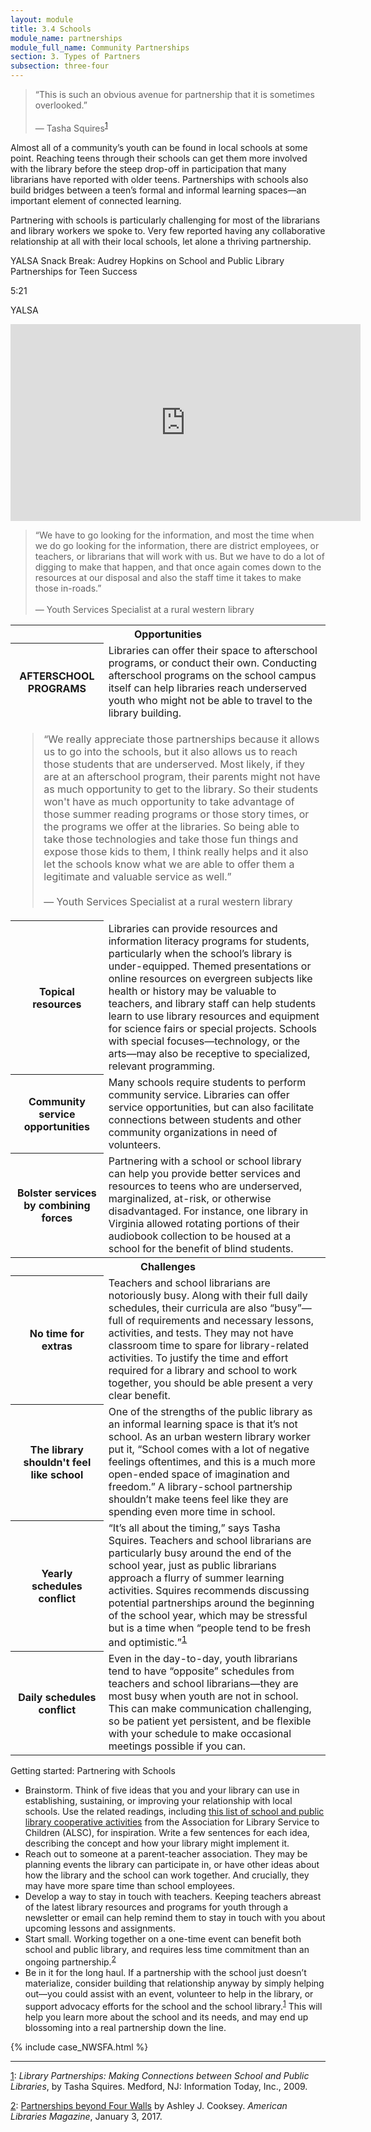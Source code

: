```yaml
---
layout: module
title: 3.4 Schools
module_name: partnerships
module_full_name: Community Partnerships
section: 3. Types of Partners
subsection: three-four
---
```


>“This is such an obvious avenue for partnership that it is sometimes overlooked.”<br/><br/>— Tasha Squires<sup><a href="#fn1" name="1">1</a></sup>

Almost all of a community’s youth can be found in local schools at some point. Reaching teens through their schools can get them more involved with the library before the steep drop-off in participation that many librarians have reported with older teens. Partnerships with schools also build bridges between a teen’s formal and informal learning spaces—an important element of connected learning.  

Partnering with schools is particularly challenging for most of the librarians and library workers we spoke to. Very few reported having any collaborative relationship at all with their local schools, let alone a thriving partnership. 

<div class="explanatory">
  <p>YALSA Snack Break: Audrey Hopkins on School and Public Library Partnerships for Teen Success</p>
  <p class="videotime">5:21</p><p class="source">YALSA</p>
<div class="video">
  <iframe width="560" height="315" src="https://www.youtube.com/embed/vJpQJKUoXio" frameborder="0" allow="autoplay; encrypted-media" allowfullscreen></iframe>
  </div>
</div>

<!-- INTK_001 -->
>“We have to go looking for the information, and most the time when we do go looking for the information, there are district employees, or teachers, or librarians that will work with us. But we have to do a lot of digging to make that happen, and that once again comes down to the resources at our disposal and also the staff time it takes to make those in-roads.”<br/><br/>— Youth Services Specialist at a rural western library

<table class="colorful-th"> 
<tr><th colspan="2" class="th-black">Opportunities</th></tr> 
<tr><th>AFTERSCHOOL PROGRAMS</th><td>Libraries can offer their space to afterschool programs, or conduct their own. Conducting afterschool programs on the school campus itself can help libraries reach underserved youth who might not be able to travel to the library building. </td></tr>

<tr><td colspan="2"><!-- INTK_001 -->
<blockquote>“We really appreciate those partnerships because it allows us to go into the schools, but it also allows us to reach those students that are underserved. Most likely, if they are at an afterschool program, their parents might not have as much opportunity to get to the library. So their students won't have as much opportunity to take advantage of those summer reading programs or those story times, or the programs we offer at the libraries. So being able to take those technologies and take those fun things and expose those kids to them, I think really helps and it also let the schools know what we are able to offer them a legitimate and valuable service as well.”<br/><br/>— Youth Services Specialist at a rural western library</blockquote></td></tr> 
<tr><th>Topical resources</th><td>Libraries can provide resources and information literacy programs for students, particularly when the school’s library is under-equipped. Themed presentations or online resources on evergreen subjects like health or history may be valuable to teachers, and library staff can help students learn to use library resources and equipment for science fairs or special projects. Schools with special focuses—technology, or the arts—may also be receptive to specialized, relevant programming.</td></tr>
<tr><th>Community service opportunities</th><td>Many schools require students to perform community service. Libraries can offer service opportunities, but can also facilitate connections between students and other community organizations in need of volunteers.</td></tr>
<tr><th>Bolster services by combining forces</th><td>Partnering with a school or school library can help you provide better services and resources to teens who are underserved, marginalized, at-risk, or otherwise disadvantaged. For instance, one library in Virginia allowed rotating portions of their audiobook collection to be housed at a school for the benefit of blind students.</td></tr>

<tr><th colspan="2"  class="th-black">Challenges</th></tr> 
<tr><th>No time for extras</th><td>Teachers and school librarians are notoriously busy. Along with their full daily schedules, their curricula are also “busy”—full of requirements and necessary lessons, activities, and tests. They may not have classroom time to spare for library-related activities. To justify the time and effort required for a library and school to work together, you should be able present a very clear benefit.</td></tr> 
<tr><th>The library shouldn't feel like school</th><td>One of the strengths of the public library as an informal learning space is that it’s not school. As an urban western library worker <!-- INTK_059 --> put it, “School comes with a lot of negative feelings oftentimes, and this is a much more open-ended space of imagination and freedom.” A library-school partnership shouldn’t make teens feel like they are spending even more time in school.</td></tr>
<tr><th>Yearly schedules conflict</th><td>“It’s all about the timing,” says Tasha Squires. Teachers and school librarians are particularly busy around the end of the school year, just as public librarians approach a flurry of summer learning activities. Squires recommends discussing potential partnerships around the beginning of the school year, which may be stressful but is a time when “people tend to be fresh and optimistic.”<sup><a href="#fn1" name="1">1</a></sup></td></tr>
 <tr><th>Daily schedules conflict</th><td>Even in the day-to-day, youth librarians tend to have “opposite” schedules from teachers and school librarians—they are most busy when youth are not in school. This can make communication challenging, so be patient yet persistent, and be flexible with your schedule to make occasional meetings possible if you can.</td></tr>
</table>

<div class="tips"> 
 <p class="box-title">Getting started: Partnering with Schools</p>
<ul>
 <li>Brainstorm. Think of five ideas that you and your library can use in establishing, sustaining, or improving your relationship with local schools. Use the related readings, including <a href="http://www.ala.org/alsc/schoolplcoop" target="_blank">this list of school and public library cooperative activities</a> from the Association for Library Service to Children (ALSC), for inspiration. Write a few sentences for each idea, describing the concept and how your library might implement it.</li>

<li>Reach out to someone at a parent-teacher association. They may be planning events the library can participate in, or have other ideas about how the library and the school can work together. And crucially, they may have more spare time than school employees.</li>

<li>Develop a way to stay in touch with teachers. Keeping teachers abreast of the latest library resources and programs for youth through a newsletter or email can help remind them to stay in touch with you about upcoming lessons and assignments.</li>

<li>Start small. Working together on a one-time event can benefit both school and public library, and requires less time commitment than an ongoing partnership.<sup><a href="#fn2" name="2">2</a></sup></li>

<li>Be in it for the long haul. If a partnership with the school just doesn’t materialize, consider building that relationship anyway by simply helping out—you could assist with an event, volunteer to help in the library, or support advocacy efforts for the school and the school library.<sup><a href="#fn1" name="1">1</a></sup> This will help you learn more about the school and its needs, and may end up blossoming into a real partnership down the line.</li>
</ul>
</div>

{% include case_NWSFA.html %}


<hr/>

<a name="fn1" href="#1">1</a>:  _Library Partnerships: Making Connections between School and Public Libraries_, by Tasha Squires. Medford, NJ: Information Today, Inc., 2009.

<a name="fn2" href="#2">2</a>:  [Partnerships beyond Four Walls](https://americanlibrariesmagazine.org/2017/01/03/school-public-library-partnerships-beyond-four-walls/) by Ashley J. Cooksey. _American Libraries Magazine_, January 3, 2017.